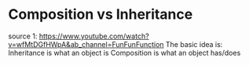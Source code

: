 # Composition vs Inheritance
source 1: https://www.youtube.com/watch?v=wfMtDGfHWpA&ab_channel=FunFunFunction
The basic idea is: 
Inheritance is what an object is
Composition is what an object has/does
